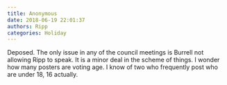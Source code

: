 ```yaml
---
title: Anonymous
date: 2018-06-19 22:01:37
authors: Ripp
categories: Holiday
---
```


 Deposed. The only issue in any of the council meetings is Burrell not allowing Ripp to speak. It is a minor deal in the scheme of things. I wonder how many posters are voting age. I know of two who frequently post who are under 18, 16 actually.
